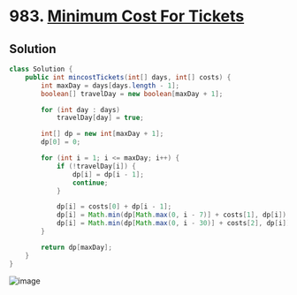 # 983. [Minimum Cost For Tickets](https://leetcode.com/problems/minimum-cost-for-tickets/?envType=daily-question&envId=2024-12-31)

## Solution

```java
class Solution {
    public int mincostTickets(int[] days, int[] costs) {
        int maxDay = days[days.length - 1];
        boolean[] travelDay = new boolean[maxDay + 1];

        for (int day : days)
            travelDay[day] = true;

        int[] dp = new int[maxDay + 1];
        dp[0] = 0;

        for (int i = 1; i <= maxDay; i++) {
            if (!travelDay[i]) {
                dp[i] = dp[i - 1];
                continue;
            }

            dp[i] = costs[0] + dp[i - 1];
            dp[i] = Math.min(dp[Math.max(0, i - 7)] + costs[1], dp[i]);
            dp[i] = Math.min(dp[Math.max(0, i - 30)] + costs[2], dp[i]);
        }

        return dp[maxDay];
    }
}
```

![image](https://github.com/user-attachments/assets/391065dc-fa99-4476-a17c-9aa19652ba4d)
